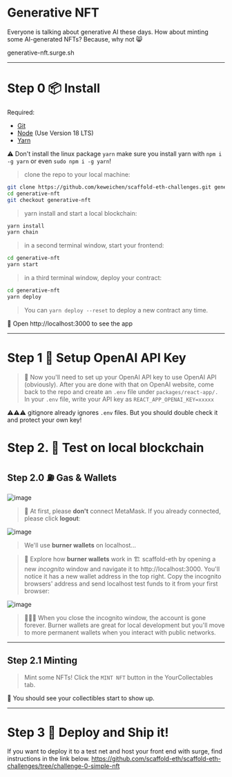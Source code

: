 # Generative NFT

Everyone is talking about generative AI these days. How about minting some AI-generated NFTs? Because, why not 😸

generative-nft.surge.sh

---

# Step 0 📦 Install

Required:

- [Git](https://git-scm.com/downloads)
- [Node](https://nodejs.org/en/download/) (Use Version 18 LTS)
- [Yarn](https://classic.yarnpkg.com/en/docs/install/#mac-stable)

⚠️ Don't install the linux package `yarn` make sure you install yarn with `npm i -g yarn` or even `sudo npm i -g yarn`!

> clone the repo to your local machine:

```sh
git clone https://github.com/keweichen/scaffold-eth-challenges.git generative-nft
cd generative-nft
git checkout generative-nft
```

> yarn install and start a local blockchain:

```sh
yarn install
yarn chain
```

> in a second terminal window, start your frontend:

```sh
cd generative-nft
yarn start
```

> in a third terminal window, deploy your contract:

```sh
cd generative-nft
yarn deploy
```

> You can `yarn deploy --reset` to deploy a new contract any time.

📱 Open http://localhost:3000 to see the app

---

# Step 1 🔑 Setup OpenAI API Key

> 🔑 Now you'll need to set up your OpenAI API key to use OpenAI API (obviously). After you are done with that on OpenAI website, come back to the repo and create an `.env` file under `packages/react-app/.` In your `.env` file, write your API key as `REACT_APP_OPENAI_KEY=xxxxx`

⚠️⚠️⚠️ gitignore already ignores `.env` files. But you should double check it and protect your own key!

# Step 2. 🧪 Test on local blockchain

## Step 2.0 ⛽️ Gas & Wallets

![image](https://user-images.githubusercontent.com/2653167/142483294-ff4c305c-0f5e-4099-8c7d-11c142cb688c.png)

> 🦊 At first, please **don't** connect MetaMask. If you already connected, please click **logout**:

![image](https://user-images.githubusercontent.com/2653167/142484483-1439d925-8cef-4b1a-a4b2-0f022eebc0f6.png)

> We'll use **burner wallets** on localhost...

> 👛 Explore how **burner wallets** work in 🏗 scaffold-eth by opening a new _incognito_ window and navigate it to http://localhost:3000. You'll notice it has a new wallet address in the top right. Copy the incognito browsers' address and send localhost test funds to it from your first browser:

![image](https://user-images.githubusercontent.com/2653167/142483685-d5c6a153-da93-47fa-8caa-a425edba10c8.png)

> 👨🏻‍🚒 When you close the incognito window, the account is gone forever. Burner wallets are great for local development but you'll move to more permanent wallets when you interact with public networks.

---

## Step 2.1 Minting

> Mint some NFTs! Click the `MINT NFT` button in the YourCollectables tab.

👀 You should see your collectibles start to show up.

---

# Step 3 🚢 Deploy and Ship it!

If you want to deploy it to a test net and host your front end with surge, find instructions in the link below.
https://github.com/scaffold-eth/scaffold-eth-challenges/tree/challenge-0-simple-nft
